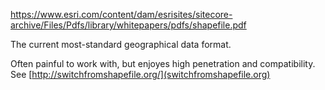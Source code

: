 https://www.esri.com/content/dam/esrisites/sitecore-archive/Files/Pdfs/library/whitepapers/pdfs/shapefile.pdf

The current most-standard geographical data format.

Often painful to work with, but enjoyes high penetration and compatibility. See [http://switchfromshapefile.org/](switchfromshapefile.org)